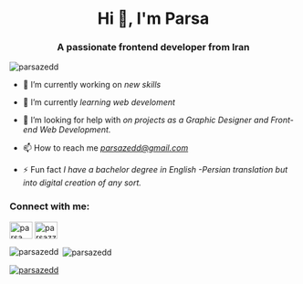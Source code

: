 <!-- ### Hi there 👋

**parsazedd/parsazedd** is a ✨ _special_ ✨ repository because its `README.md` (this file) appears on your GitHub profile.
-->

<!-- [![Anurag's GitHub stats](https://github-readme-stats.vercel.app/api?username=parsazedd&theme=swift&show_icons=true)](https://github.com/parsazedd/github-readme-stats)
[![trophy](https://github-profile-trophy.vercel.app/?username=parsazedd&theme=oldie)](https://github.com/parsazedd/github-profile-trophy)
![Top Langs](https://github-readme-stats.vercel.app/api/top-langs/?username=parsazedd&layout=compact)

-->
<h1 align="center">Hi 👋, I'm Parsa</h1>
<h3 align="center">A passionate frontend developer from Iran</h3>

<p align="left"> <img src="https://komarev.com/ghpvc/?username=parsazedd&label=Profile%20views&color=0e75b6&style=flat" alt="parsazedd" /> </p>
<!--
<p align="left"> <a href="https://twitter.com/parsazedd" target="blank"><img src="https://img.shields.io/twitter/follow/parsazedd?logo=twitter&style=for-the-badge" alt="parsazedd" /></a> </p>
-->
<!--
<p align="left"> <a href="https://instagram.com/parsazzedd" target="blank"><img src="https://img.shields.io/instagram/follow/parsazedd?logo=instagram&style=for-the-badge" alt="parsazedd" /></a> </p>
-->

- 🔭 I’m currently working on *new skills*

- 🌱 I’m currently *learning web develoment*

- 🤝 I’m looking for help with *on projects as a Graphic Designer and Front-end Web Development.*

- 📫 How to reach me *parsazedd@gmail.com*

- ⚡ Fun fact *I have a bachelor degree in English -Persian translation but into digital creation of any sort.*


<h3 align="left">Connect with me:</h3>
<p align="left">
<a href="https://linkedin.com/in/parsazamani" target="blank"><img align="center" src="https://raw.githubusercontent.com/rahuldkjain/github-profile-readme-generator/master/src/images/icons/Social/linked-in-alt.svg" alt="parsa zamani" height="30" width="40" /></a>
<a href="https://instagram.com/parsazzedd" target="blank"><img align="center" src="https://raw.githubusercontent.com/rahuldkjain/github-profile-readme-generator/master/src/images/icons/Social/instagram.svg" alt="parsazzedd" height="30" width="40" /></a>
</p>

<p><img align="left" src="https://github-readme-stats.vercel.app/api/top-langs?username=parsazedd&show_icons=true&locale=en&layout=compact" alt="parsazedd" /></p>

<p>&nbsp;<img align="center" src="https://github-readme-stats.vercel.app/api?username=parsazedd&theme=swift&show_icons=true&locale=en" alt="parsazedd" /></p>

<p align="left"> <a href="https://github.com/parsazedd/github-profile-trophy"><img src="https://github-profile-trophy.vercel.app/?username=parsazedd&theme=oldie" alt="parsazedd" /></a> </p>
<!--
<p><img align="center" src="https://github-readme-streak-stats.herokuapp.com/?user=parsazedd&" alt="parsazedd" /></p>
-->
